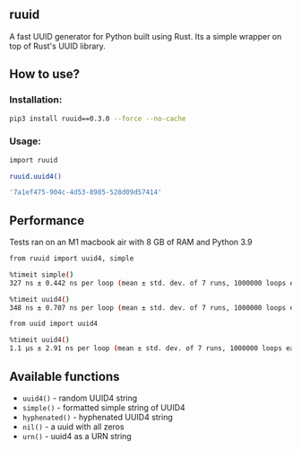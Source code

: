 ## ruuid

A fast UUID generator for Python built using Rust. Its a simple wrapper on top
of Rust's UUID library.


## How to use?

### Installation:


```bash
pip3 install ruuid==0.3.0 --force --no-cache
```

### Usage:

```bash
import ruuid

ruuid.uuid4()

'7a1ef475-904c-4d53-8985-528d09d57414'
```

## Performance

Tests ran on an M1 macbook air with 8 GB of RAM and Python 3.9

```bash
from ruuid import uuid4, simple

%timeit simple()
327 ns ± 0.442 ns per loop (mean ± std. dev. of 7 runs, 1000000 loops each)

%timeit uuid4()
348 ns ± 0.707 ns per loop (mean ± std. dev. of 7 runs, 1000000 loops each)

from uuid import uuid4

%timeit uuid4()
1.1 µs ± 2.91 ns per loop (mean ± std. dev. of 7 runs, 1000000 loops each)
```

## Available functions

- `uuid4()` - random UUID4 string
- `simple()` -  formatted simple string of UUID4
- `hyphenated()` - hyphenated UUID4 string
- `nil()` - a uuid with all zeros
- `urn()` - uuid4 as a URN string

